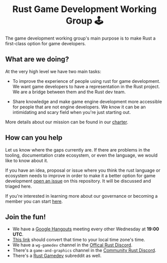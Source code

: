
<div align="center">
  <h1>Rust Game Development Working Group 🕹️</h1>
</div>

The game development working group's main purpose is to make Rust a first-class option for game developers.

## What are we doing?

At the very high level we have two main tasks:

* To improve the experience of people using rust for game development. 
We want game developers to have a representation in the Rust project.
We are a bridge between them and the Rust dev team.

* Share knowledge and make game engine development more accessible for people that are not engine developers. We know it can be an intimidating and scary field when you're just starting out.

More details about our mission can be found in our [charter](charter.md).

## How can you help

Let us know where the gaps currently are. If there are problems in the tooling, documentation crate ecosystem, or even the language, we would like to know about it.

If you have an idea, proposal or issue where you think the rust language or ecosystem needs to improve in order to make it a better option for game development [open an issue][issue] on this repository. It will be discussed and triaged here.

If you're interested in learning more about our governance or becoming a member you can start [here](GOVERNANCE.md).

## Join the fun!

* We have a [Google Hangouts](https://hangouts.google.com/call/BgkpIXkZghZH92NqjNWsAEEI) meeting every other Wednesday at **19:00 UTC**.
* [This link](https://www.google.com/search?q=1900+utc+in+local+time) should convert that time to your local time zone's time.
* We have a `wg-gamedev` channel in the [Offical Rust Discord][discord].
* There's a `game-and-graphics` channel in the [Community Rust Discord](https://discordapp.com/invite/aVESxV8).
* There's a [Rust Gamedev](https://www.reddit.com/r/rust_gamedev/) subreddit as well.

[issue]: https://github.com/rust-gamedev/wg/issues/new
[discord]: https://discord.gg/j6QJsMd
